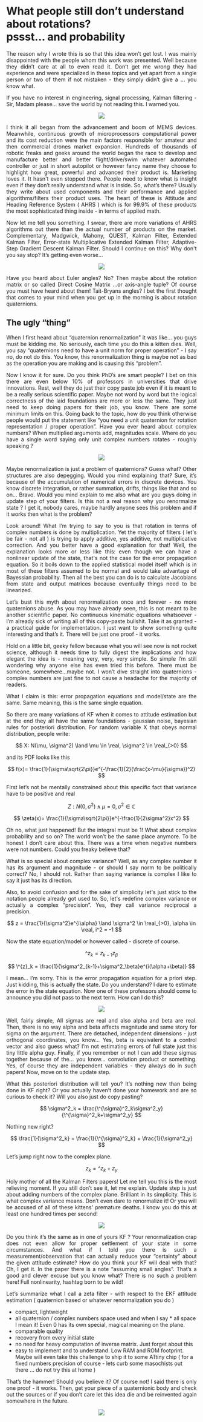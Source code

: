 # What people still don’t understand about rotations? <br> pssst… and probability

<p style="text-align: justify">
The reason why I wrote this is so that this idea won’t get lost. I was mainly disappointed with the people whom this work was presented. Well because they didn’t care at all to even read it. Don’t get me wrong they had experience and were specialized in these topics and yet apart from a single person or two of them if not mistaken - they simply didn’t give a … you know what.
</p>
<p style="text-align: justify">
If you have no interest in engineering, signal processing, Kalman filtering - Sir, Madam please… save the world by not reading this. I warned you.
</p>

<p align="center">
<img src="https://github.com/zeta-point/zeta-filter/blob/main/docs/memes/morpheus.jpg" />
</p>

<p style="text-align: justify">
I think it all began from the advancement and boom of MEMS devices. Meanwhile, continuous growth of microprocessors computational power and its cost reduction were the main factors responsible for amateur and then commercial drones market expansion. Hundreds of thousands of robotic freaks and geeks around the world began the race to develop and manufacture better and better flight/drive/swim whatever automated controller or just in short autopilot or however fancy name they choose to highlight how great, powerful and advanced their product is. Marketing loves it. It hasn't even stopped there. People need to know what is insight even if they don’t really understand what is inside. So, what’s there? Usually they write about used components and their performance and applied algorithms/filters their product uses. The heart of these is Attitude and Heading Reference System ( AHRS ) which is for 99.9% of these products the most sophisticated thing inside - in terms of applied math.
</p>
<p style="text-align: justify">
Now let me tell you something. I swear, there are more variations of AHRS algorithms out there than the actual number of products on the market. Complementary, Madgwick, Mahony, QUEST, Kalman Filter, Extended Kalman Filter, Error-state Multiplicative Extended Kalman Filter, Adaptive-Step Gradient Descent Kalman Filter. Should I continue on this? Why don't you say stop? It’s getting even worse…
</p>

<p align="center">
<img src="https://github.com/zeta-point/zeta-filter/blob/main/docs/memes/filters.png" />
</p>

<p style="text-align: justify">
Have you heard about Euler angles? No? Then maybe about the rotation matrix or so called Direct Cosine Matrix …or axis-angle tuple? Of course you must have heard about them! Tait-Bryans angles? I bet the first thought that comes to your mind when you get up in the morning is about rotation quaternions.
</p>

## The ugly “thing”

<p style="text-align: justify">
When I first heard about “quaternion renormalization” it was like… you guys must be kidding me. No seriously, each time you do this a kitten dies. Well, you say “quaternions need to have a unit norm for proper operation” - I say no, do not do this. You know, this renormalization thing is maybe not as bad as the operation you are making and is causing this “problem”.
</p>
<p style="text-align: justify">
Now I know it for sure. Do you think PhD’s are smart people? I bet on this there are even below 10% of professors in universities that drive innovations. Rest, well they do just their copy paste job even if it is meant to be a really serious scientific paper. Maybe not word by word but the logical correctness of the laid foundations are more or less the same. They just need to keep doing papers for their job, you know. There are some minimum limits on this. Going back to the topic, how do you think otherwise people would put the statement like “you need a unit quaternion for rotation representation / proper operation”. Have you ever heard about complex numbers? When multiplied arguments add, magnitudes scale. Where do you have a single word saying only unit complex numbers rotates - roughly speaking ?
</p>
<p align="center">
<img src="https://github.com/zeta-point/zeta-filter/blob/main/docs/memes/rotates.jpg" />
</p>

<p style="text-align: justify">
Maybe renormalization is just a problem of quaternions? Guess what? Other structures are also depegging. Would you mind explaining that? Sure, it’s because of the accumulation of numerical errors in discrete devices. You know discrete integration, or rather summation, drifts, things like that and so on… Bravo. Would you mind explain to me also what are you guys doing in update step of your filters. Is this not a real reason why you renormalize state ? I get it, nobody cares, maybe hardly anyone sees this problem and if it works 
then what is the problem?
</p>
<p style="text-align: justify">
Look around! What I’m trying to say to you is that rotation in terms of complex numbers is done by multiplication.  Yet the majority of filters ( let's be fair - not all ) is trying to apply additive, yes additive, not multiplicative correction. And you better have a good explanation for that! Well, the explanation looks more or less like this: even though we can have a nonlinear update of the state, that's not the case for the error propagation equation. So it boils down to the applied statistical model itself which is in most of these filters assumed to be normal and would take advantage of Bayessian probability. Then all the best you can do is to calculate Jacobians from state and output matrices because eventually things need to be linearized.
</p>
<p style="text-align: justify">
Let’s bust this myth about renormalization once and forever - no more quaternions abuse. As you may have already seen, this is not meant to be another scientific paper. No continuous kinematic equations whatsoever - I’m already sick of writing all of this copy-paste bullshit. Take it as granted - a practical guide for implementation. I just want to show something quite interesting and that’s it. There will be just one proof - it works.
</p>
<p style="text-align: justify">
Hold on a little bit, geeky fellow because what you will see now is not rocket science, although it needs time to fully digest the implications and how elegant the idea is - meaning very, very, very simple. So simple I’m still wondering why anyone else has even tried this before. There must be someone, somewhere…maybe not. I won’t dive straight into quaternions - complex numbers are just fine to not cause a headache for the majority of readers. 
</p>
<p style="text-align: justify">
What I claim is this: error propagation equations and model/state are the same. Same meaning, this is the same single equation.
</p>
<p style="text-align: justify">
So there are many variations of KF when it comes to attitude estimation but at the end they all have the same foundations - gaussian noise, bayesian rules for posteriori distribution. For random variable X that obeys normal distribution, people write:
</p>

$$
X: N(\mu, \sigma^2) \land \mu \in \real, \sigma^2 \in \real_{>0}
$$

<p style="text-align: justify">
and its PDF looks like this
</p>

$$
f(x)= \frac{1}{\sigma\sqrt{2\pi}}e^{-\frac{1}{2}(\frac{x-\mu}{\sigma})^2}
$$

<p style="text-align: justify">
First let’s not be mentally constrained about this specific fact that variance have to be positive and real
</p>

$$
Z: N(0, \sigma^2) \land \mu = 0, \sigma^2 \in \mathbb{C}
$$

$$
\zeta(x)= \frac{1}{\sigma\sqrt{2\pi}}e^{-\frac{1}{2\sigma^2}x^2}
$$

<p style="text-align: justify">
Oh no, what just happened! But the integral must be 1! What about complex probability and so on? The world won’t be the same place anymore. To be honest I don’t care about this. There was a time when negative numbers were not numbers. Could you freaky believe that?
</p>
<p style="text-align: justify">
What is so special about complex variance? Well, as any complex number it has its argument and magnitude - or should I say norm to be politically correct? No, I should not. Rather than saying variance is complex I like to say it just has its direction.
</p>
<p style="text-align: justify">
Also, to avoid confusion and for the sake of simplicity let's just stick to the notation people already got used to. So, let's redefine complex variance or actually a complex “precision”. Yes, they call variance reciprocal a precision.
</p>

$$
z = \frac{1}{\sigma^2}e^{i\alpha} \land \sigma^2 \in \real_{>0}, \alpha \in \real, i^2 = -1
$$

<p style="text-align: justify">
Now the state equation/model or however called - discrete of course.
</p>

$$
\^{z}_k = z_{k-1}z_\beta
$$

$$
\^{z}_k = \frac{1}{\sigma^2_{k-1}+\sigma^2_\beta}e^{i(\alpha+\beta)}
$$


<p style="text-align: justify">
I mean… I’m sorry. This is the error propagation equation for a priori step. Just kidding, this is actually the state. Do you understand? I dare to estimate the error in the state equation. Now one of these professors should come to announce you did not pass to the next term. How can I do this? 
</p>

<p align="center">
<img src="https://github.com/zeta-point/zeta-filter/blob/main/docs/memes/greta.png" />
</p>

<p style="text-align: justify">
Well, fairly simple, All sigmas are real and also alpha and beta are real. Then, there is no way alpha and beta affects magnitude and same story for sigma on the argument. There are detached, independent dimensions - just orthogonal coordinates, you know… Yes, beta is equivalent to a control vector and also guess what? I’m not estimating errors of full state just this tiny little alpha guy. Finally, if you remember or not I can add these sigmas together because of the… you know… convolution product or something. Yes, of course they are independent variables - they always do in such papers! Now, move on to the update step.
</p>
<p style="text-align: justify">
What this posteriori distribution will tell you? It’s nothing new than being done in KF right? Or you actually haven’t done your homework and are so curious to check it? Will you also just do copy pasting?
</p>

$$
\sigma^2_k = \frac{\^{\sigma}^2_k\sigma^2_y}{\^{\sigma}^2_k+\sigma^2_y}
$$

<p style="text-align: justify">
Nothing new right?
</p>

$$
\frac{1}{\sigma^2_k} = \frac{1}{\^{\sigma}^2_k} + \frac{1}{\sigma^2_y}
$$

<p style="text-align: justify">
Let’s jump right now to the complex plane.
</p>

$$
z_k = \^z_k + z_y
$$

<p style="text-align: justify">
Holy mother of all the Kalman Filters papers! Let me tell you this is the most relieving moment. If you still don’t see it, let me explain. Update step is just about adding numbers of the complex plane. Brilliant in its simplicity. This is what complex variance means. Don’t even dare to renormalize it! Or you will be accused of all of these kittens' premature deaths. I know you do this at least one hundred times per second!
</p>
<p align="center">
<img src="https://github.com/zeta-point/zeta-filter/blob/main/docs/memes/kitten.jpg" />
</p>

<p style="text-align: justify">
Do you think it’s the same as in one of yours KF ? Your renormalization crap does not even allow for proper settlement of your state in some circumstances. And what if I told you there is such a measurement/observation that can actually reduce your “certainty” about the given attitude estimate? How do you think your KF will deal with that? Oh, I get it. In the paper there is a note “assuming small angles”. That’s a good and clever excuse but you know what? There is no such a problem here! Full nonlinearity, hashtag born to be wild! 
</p>
<p style="text-align: justify">
Let’s summarize what I call a zeta filter - with respect to the EKF attitude estimation ( quaternion based or whatever renormalization you do )
</p>

 * compact, lightweight
 * all quaternion / complex numbers space used and when I say * all space I mean it! Even 0 has its own special, magical meaning on the plane.
 * comparable quality
 * recovery from every initial state
 * no need for heavy computation of inverse matrix. Just forget about this
 * easy to implement and to understand. Low RAM and ROM footprint. Maybe will even take this challenge to ship it to some ATtiny chip ( for a fixed numbers precision of course - lets curb some masochists out there … do not try this at home )

<p style="text-align: justify">
That’s the hammer! Should you believe it? Of course not! I said there is only one proof - it works. Then, get your piece of a quaternionic body and check out the sources or if you don’t care let this idea die and be reinvented again somewhere in the future.
</p>
<p align="center">
<img src="https://github.com/zeta-point/zeta-filter/blob/main/docs/memes/stackoverflow.png" />
</p>
